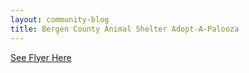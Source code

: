 ```yaml
---
layout: community-blog
title: Bergen County Animal Shelter Adopt-A-Palooza
---
```


[See Flyer Here](https://storage.googleapis.com/static.rutherford-nj.com/community-events/Cat%20Flyer.pdf)
